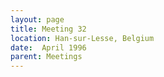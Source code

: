 ```yaml
---
layout: page
title: Meeting 32
location: Han-sur-Lesse, Belgium
date:  April 1996
parent: Meetings
---
```

